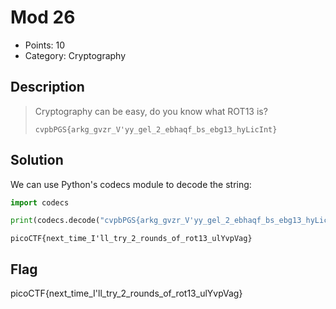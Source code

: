 # Mod 26

* Points: 10
* Category: Cryptography

## Description

> Cryptography can be easy, do you know what ROT13 is?
>
>`cvpbPGS{arkg_gvzr_V'yy_gel_2_ebhaqf_bs_ebg13_hyLicInt}`

## Solution

We can use Python's codecs module to decode the string:

```python
import codecs

print(codecs.decode("cvpbPGS{arkg_gvzr_V'yy_gel_2_ebhaqf_bs_ebg13_hyLicInt}", "rot_13"))
```

```
picoCTF{next_time_I'll_try_2_rounds_of_rot13_ulYvpVag}
```

## Flag

picoCTF{next_time_I'll_try_2_rounds_of_rot13_ulYvpVag}
